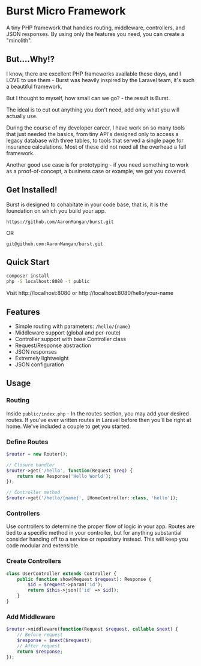 # Burst Micro Framework

A tiny PHP framework that handles routing, middleware, controllers, and JSON responses. By using only the features you need, you can create a "minolith".

## But....Why!?

I know, there are excellent PHP frameworks available these days, and I LOVE to use them - Burst was heavily inspired by the Laravel team, it's such a beautiful framework.

But I thought to myself, how small can we go? - the result is Burst.

The ideal is to cut out anything you don't need, add only what you will actually use.

During the course of my developer career, I have work on so many tools that just needed the basics, from tiny API's designed only to access a legacy database with three tables, to tools that served a single page for insurance calculations. Most of these did not need all the overhead a full framework.

Another good use case is for prototyping - if you need something to work as a proof-of-concept, a business case or example, we got you covered.

## Get Installed!

Burst is designed to cohabitate in your code base, that is, it is the foundation on which you build your app.

`https://github.com/AaronMangan/burst.git`

OR

`git@github.com:AaronMangan/burst.git`


## Quick Start

```bash
composer install
php -S localhost:8080 -t public
```

Visit http://localhost:8080 or http://localhost:8080/hello/your-name

## Features

- Simple routing with parameters: `/hello/{name}`
- Middleware support (global and per-route)
- Controller support with base Controller class
- Request/Response abstraction
- JSON responses
- Extremely lightweight
- JSON configuration

## Usage

### Routing

Inside `public/index.php` - In the routes section, you may add your desired routes. If you've ever written routes in Laravel before then you'll be right at home.
We've included a couple to get you started.

### Define Routes

```php
$router = new Router();

// Closure handler
$router->get('/hello', function(Request $req) {
    return new Response('Hello World');
});

// Controller method
$router->get('/hello/{name}', [HomeController::class, 'hello']);
```

### Controllers

Use controllers to determine the proper flow of logic in your app. Routes are tied to a specific method in your controller, but for anything substantial consider handing off to a service or repository instead. This will keep you code modular and extensible.

### Create Controllers

```php
class UserController extends Controller {
    public function show(Request $request): Response {
        $id = $request->param('id');
        return $this->json(['id' => $id]);
    }
}
```

### Add Middleware

```php
$router->middleware(function(Request $request, callable $next) {
    // Before request
    $response = $next($request);
    // After request
    return $response;
});
```